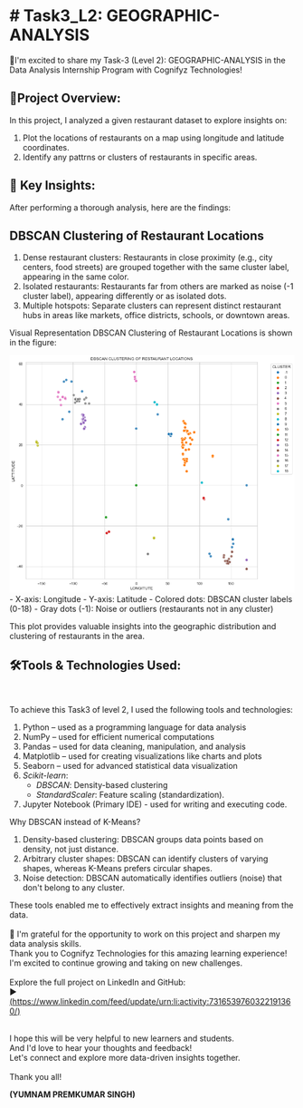 
<html>
  <body>
    <h1> # Task3_L2: GEOGRAPHIC-ANALYSIS</h1>

🚀I'm excited to share my Task-3 (Level 2): GEOGRAPHIC-ANALYSIS in the Data Analysis Internship Program with Cognifyz Technologies!

<h2>🔹Project Overview:</h2>

In this project, I analyzed a given restaurant dataset to explore insights on:
1. Plot the locations of restaurants on a map using longitude and latitude coordinates.
2. Identify any pattrns or clusters of restaurants in specific areas.

<h2>🔹 Key Insights: </h2>
After performing a thorough analysis, here are the findings:<br>
<h2>DBSCAN Clustering of Restaurant Locations</h2>

1. Dense restaurant clusters: Restaurants in close proximity (e.g., city centers, food streets) are grouped together with the same cluster label, appearing in the same color.
2. Isolated restaurants: Restaurants far from others are marked as noise (-1 cluster label), appearing differently or as isolated dots.
3. Multiple hotspots: Separate clusters can represent distinct restaurant hubs in areas like markets, office districts, schools, or downtown areas.

Visual Representation
DBSCAN Clustering of Restaurant Locations is shown in the figure:
<p align="left">
  <img src="download.png" alt="DBSCAN Clusters" width="600"><br>
- X-axis: Longitude
- Y-axis: Latitude
- Colored dots: DBSCAN cluster labels (0-18)
- Gray dots (-1): Noise or outliers (restaurants not in any cluster)

This plot provides valuable insights into the geographic distribution and clustering of restaurants in the area.

</p>


<h2>🛠️Tools & Technologies Used:</h2><br>

To achieve this Task3 of level 2, I used the following tools and technologies:<br>

1. Python – used as a programming language for data analysis
2. NumPy – used for efficient numerical computations
3. Pandas – used for data cleaning, manipulation, and analysis
4. Matplotlib – used for creating visualizations like charts and plots
5. Seaborn – used for advanced statistical data visualization
5. *Scikit-learn*:
    - *DBSCAN*: Density-based clustering
    - *StandardScaler*: Feature scaling (standardization).
7. Jupyter Notebook (Primary IDE) - used for writing and executing code.

Why DBSCAN instead of K-Means?
1. Density-based clustering: DBSCAN groups data points based on density, not just distance.
2. Arbitrary cluster shapes: DBSCAN can identify clusters of varying shapes, whereas K-Means prefers circular shapes.
3. Noise detection: DBSCAN automatically identifies outliers (noise) that don't belong to any cluster.

These tools enabled me to effectively extract insights and meaning from the data.<br><br>
🎉 I'm grateful for the opportunity to work on this project and sharpen my data analysis skills. <br>Thank you to Cognifyz Technologies for this amazing learning experience! I'm excited to continue growing and taking on new challenges.<br><br>
Explore the full project on LinkedIn and GitHub:<br>
▶️ [(https://www.linkedin.com/feed/update/urn:li:activity:7316539760322191360/)<br>](https://www.linkedin.com/feed/update/urn:li:activity:7317217856398446592/)<br>

<p>I hope this will be very helpful to new learners and students. <br>
And I'd love to hear your thoughts and feedback! <br>
Let's connect and explore more data-driven insights together. <br><br>
Thank you all!

  <b>(YUMNAM PREMKUMAR SINGH)</b>
</p>
</body>
</html>
